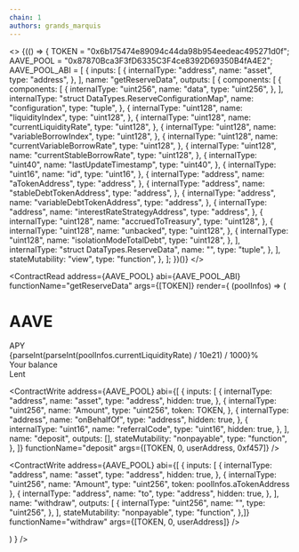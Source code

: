 ```yaml
---
chain: 1
authors: grands_marquis
---
```


<>
  {(() => {
    TOKEN = "0x6b175474e89094c44da98b954eedeac495271d0f";
    AAVE_POOL = "0x87870Bca3F3fD6335C3F4ce8392D69350B4fA4E2";
    AAVE_POOL_ABI = [
      {
        inputs: [
          {
            internalType: "address",
            name: "asset",
            type: "address",
          },
        ],
        name: "getReserveData",
        outputs: [
          {
            components: [
              {
                components: [
                  {
                    internalType: "uint256",
                    name: "data",
                    type: "uint256",
                  },
                ],
                internalType: "struct DataTypes.ReserveConfigurationMap",
                name: "configuration",
                type: "tuple",
              },
              {
                internalType: "uint128",
                name: "liquidityIndex",
                type: "uint128",
              },
              {
                internalType: "uint128",
                name: "currentLiquidityRate",
                type: "uint128",
              },
              {
                internalType: "uint128",
                name: "variableBorrowIndex",
                type: "uint128",
              },
              {
                internalType: "uint128",
                name: "currentVariableBorrowRate",
                type: "uint128",
              },
              {
                internalType: "uint128",
                name: "currentStableBorrowRate",
                type: "uint128",
              },
              {
                internalType: "uint40",
                name: "lastUpdateTimestamp",
                type: "uint40",
              },
              {
                internalType: "uint16",
                name: "id",
                type: "uint16",
              },
              {
                internalType: "address",
                name: "aTokenAddress",
                type: "address",
              },
              {
                internalType: "address",
                name: "stableDebtTokenAddress",
                type: "address",
              },
              {
                internalType: "address",
                name: "variableDebtTokenAddress",
                type: "address",
              },
              {
                internalType: "address",
                name: "interestRateStrategyAddress",
                type: "address",
              },
              {
                internalType: "uint128",
                name: "accruedToTreasury",
                type: "uint128",
              },
              {
                internalType: "uint128",
                name: "unbacked",
                type: "uint128",
              },
              {
                internalType: "uint128",
                name: "isolationModeTotalDebt",
                type: "uint128",
              },
            ],
            internalType: "struct DataTypes.ReserveData",
            name: "",
            type: "tuple",
          },
        ],
        stateMutability: "view",
        type: "function",
      },
    ];
  })()}
</>

<ContractRead
    address={AAVE_POOL}
    abi={AAVE_POOL_ABI}
    functionName="getReserveData"
    args={[TOKEN]}
    render={
        (poolInfos) => (
<div>

# AAVE

<div className="stats shadow">
  <div className="stat place-items-center">
    <div className="stat-title">APY</div>
    <div className="stat-value">
      {parseInt(parseInt(poolInfos.currentLiquidityRate) / 10e21) / 1000}%
    </div>
  </div>
  <div className="stat place-items-center">
    <div className="stat-title">Your balance</div>
    <div className="stat-value text-secondary">
      <TokenBalance token={TOKEN} address={userAddress} />
    </div>
  </div>
  <div className="stat place-items-center">
    <div className="stat-title">Lent</div>
    <div className="stat-value">
      <TokenBalance token={poolInfos.aTokenAddress} address={userAddress} />
    </div>
  </div>
</div>

<ContractWrite
  address={AAVE_POOL}
  abi={[
    {
      inputs: [
        {
          internalType: "address",
          name: "asset",
          type: "address",
          hidden: true,
        },
        {
          internalType: "uint256",
          name: "Amount",
          type: "uint256",
          token: TOKEN,
        },
        {
          internalType: "address",
          name: "onBehalfOf",
          type: "address",
          hidden: true,
        },
        {
          internalType: "uint16",
          name: "referralCode",
          type: "uint16",
          hidden: true,
        },
      ],
      name: "deposit",
      outputs: [],
      stateMutability: "nonpayable",
      type: "function",
    },
  ]}
  functionName="deposit"
  args={[TOKEN, 0, userAddress, 0xf457]}
/>

<ContractWrite
  address={AAVE_POOL}
  abi={[      {
        inputs: [
          {
            internalType: "address",
            name: "asset",
            type: "address",
            hidden: true,
          },
          {
            internalType: "uint256",
            name: "Amount",
            type: "uint256",
            token: poolInfos.aTokenAddress
          },
          {
            internalType: "address",
            name: "to",
            type: "address",
            hidden: true,
          },
        ],
        name: "withdraw",
        outputs: [
          {
            internalType: "uint256",
            name: "",
            type: "uint256",
          },
        ],
        stateMutability: "nonpayable",
        type: "function",
      },]}
  functionName="withdraw"
  args={[TOKEN, 0, userAddress]}
/>
</div>
        )
    }
/>

<p>
</p>

